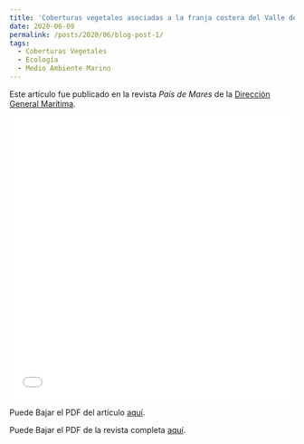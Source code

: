 ```yaml
---
title: 'Coberturas vegetales asociadas a la franja costera del Valle del Cauca y su importancia ecológica y administrativa'
date: 2020-06-09
permalink: /posts/2020/06/blog-post-1/
tags:
  - Coberturas Vegetales
  - Ecología
  - Medio Ambiente Marino
---
```


Este artículo fue publicado en la revista *País de Mares* de la [Dirección General Marítima](http://www.dimar.mil.co).

<iframe src="/files/PaisMares02.pdf" width="100%" height="500" frameborder="no" border="0" marginwidth="0" marginheight="0"></iframe>

Puede Bajar el PDF del artículo [aquí](/files/PaisMares02.pdf).

Puede Bajar el PDF de la revista completa  [aquí](http://cecoldodigital.dimar.mil.co/2601/2/dimar_2463-2449_2020_pais_de_mares_09.pdf).